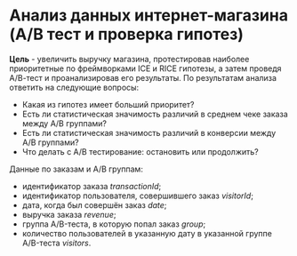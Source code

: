 # Анализ данных интернет-магазина (A/B тест и проверка гипотез)


**Цель** - увеличить выручку магазина, протестировав наиболее приоритетные по фреймворками ICE и RICE гипотезы, а затем проведя А/В-тест и проанализировав его результаты. По результатам анализа ответить на следующие вопросы:
- Какая из гипотез имеет больший приоритет?
- Есть ли статистическая значимость различий в среднем чеке заказа между A/B группами?
- Есть ли статистическая значимость различий в конверсии между A/B группами?
- Что делать с A/B тестирование: остановить или продолжить?


Данные по заказам и A/B группам:
- идентификатор заказа _transactionId_;
- идентификатор пользователя, совершившего заказ _visitorId_;
- дата, когда был совершён заказ _date_;
- выручка заказа _revenue_;
- группа A/B-теста, в которую попал заказ _group_;
- количество пользователей в указанную дату в указанной группе A/B-теста _visitors_.

